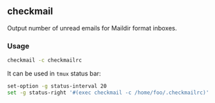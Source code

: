 ## checkmail

Output number of unread emails for Maildir format inboxes.

### Usage

``` sh
checkmail -c checkmailrc
```

It can be used in `tmux` status bar:

``` sh
set-option -g status-interval 20
set -g status-right '#(exec checkmail -c /home/foo/.checkmailrc)'
```

